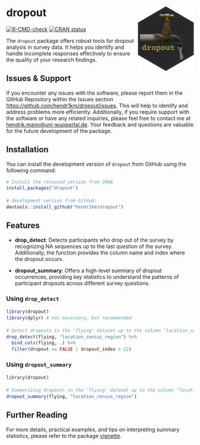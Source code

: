 # dropout <img src="man/figures/logo.png" align="right" width="150" />

<!-- badges: start -->
[![R-CMD-check](https://github.com/hendr1km/dropout/actions/workflows/R-CMD-check.yaml/badge.svg)](https://github.com/hendr1km/dropout/actions/workflows/R-CMD-check.yaml)
[![CRAN status](https://www.r-pkg.org/badges/version/dropout)](https://CRAN.R-project.org/package=dropout)
<!-- badges: end -->

The `dropout` package offers robust tools for dropout analysis in survey data. It helps you identify and handle incomplete responses effectively to ensure the quality of your research findings.

## Issues & Support

If you encounter any issues with the software, please report them in the GitHub Repository within the Issues section https://github.com/hendr1km/dropout/issues. This will help to identify and address problems more efficiently.
Additionally, if you require support with the software or have any related inquiries, please feel free to contact me at hendrik.mann@uni-wuppertal.de. Your feedback and questions are valuable for the future development of the package.


## Installation

You can install the development version of `dropout` from GitHub using the following command:

```r
# Install the released version from CRAN
install.packages("dropout")

# development version from GitHub:
devtools::install_github("hendr1km/dropout")
```

## Features

- **drop_detect**: Detects participants who drop out of the survey by recognizing NA sequences up to the last question of the survey. Additionally, the function provides the column name and index where the dropout occurs.

- **dropout_summary**: Offers a high-level summary of dropout occurrences, providing key statistics to understand the patterns of participant dropouts across different survey questions.



### Using `drop_detect`

```r
library(dropout)
library(dplyr) # not necessary, but recommended

# Detect dropouts in the 'flying' dataset up to the column "location_census_region"
drop_detect(flying, "location_census_region") %>%
  bind_cols(flying, .) %>%
  filter(dropout == FALSE | dropout_index > 22)
```

### Using `dropout_summary`

```r
library(dropout)

# Summarizing dropouts in the 'flying' dataset up to the column "location_census_region"
dropout_summary(flying, "location_census_region")
```

## Further Reading

For more details, practical examples, and tips on interpreting summary statistics, please refer to the package [vignette](https://hendr1km.github.io/dropout/articles/intro_to_dropout.html).

